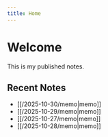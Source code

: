 ```yaml
---
title: Home
---
```


# Welcome

This is my published notes.

## Recent Notes

- [[/2025-10-30/memo|memo]]
- [[/2025-10-29/memo|memo]]
- [[/2025-10-27/memo|memo]]
- [[/2025-10-28/memo|memo]]

